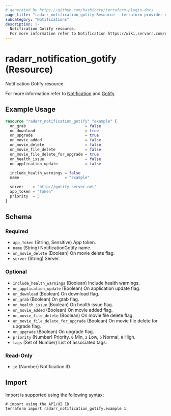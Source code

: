 ```yaml
---
# generated by https://github.com/hashicorp/terraform-plugin-docs
page_title: "radarr_notification_gotify Resource - terraform-provider-radarr"
subcategory: "Notifications"
description: |-
  Notification Gotify resource.
  For more information refer to Notification https://wiki.servarr.com/radarr/settings#connect and Gotify https://wiki.servarr.com/radarr/supported#gotify.
---
```


# radarr_notification_gotify (Resource)

<!-- subcategory:Notifications -->Notification Gotify resource.
For more information refer to [Notification](https://wiki.servarr.com/radarr/settings#connect) and [Gotify](https://wiki.servarr.com/radarr/supported#gotify).

## Example Usage

```terraform
resource "radarr_notification_gotify" "example" {
  on_grab                          = false
  on_download                      = true
  on_upgrade                       = true
  on_movie_added                   = false
  on_movie_delete                  = false
  on_movie_file_delete             = false
  on_movie_file_delete_for_upgrade = true
  on_health_issue                  = false
  on_application_update            = false

  include_health_warnings = false
  name                    = "Example"

  server    = "http://gotify-server.net"
  app_token = "Token"
  priority  = 5
}
```

<!-- schema generated by tfplugindocs -->
## Schema

### Required

- `app_token` (String, Sensitive) App token.
- `name` (String) NotificationGotify name.
- `on_movie_delete` (Boolean) On movie delete flag.
- `server` (String) Server.

### Optional

- `include_health_warnings` (Boolean) Include health warnings.
- `on_application_update` (Boolean) On application update flag.
- `on_download` (Boolean) On download flag.
- `on_grab` (Boolean) On grab flag.
- `on_health_issue` (Boolean) On health issue flag.
- `on_movie_added` (Boolean) On movie added flag.
- `on_movie_file_delete` (Boolean) On movie file delete flag.
- `on_movie_file_delete_for_upgrade` (Boolean) On movie file delete for upgrade flag.
- `on_upgrade` (Boolean) On upgrade flag.
- `priority` (Number) Priority. `0` Min, `2` Low, `5` Normal, `8` High.
- `tags` (Set of Number) List of associated tags.

### Read-Only

- `id` (Number) Notification ID.

## Import

Import is supported using the following syntax:

```shell
# import using the API/UI ID
terraform import radarr_notification_gotify.example 1
```
